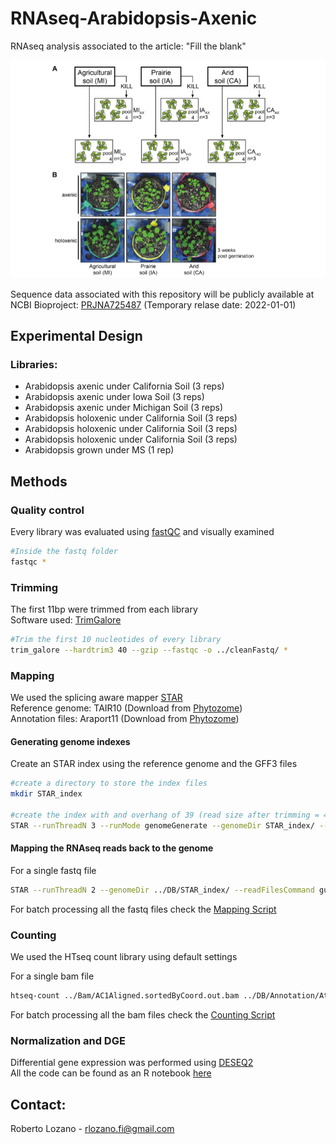 # RNAseq-Arabidopsis-Axenic
RNAseq analysis associated to the article: "Fill the blank"

![Experiment design](images/Ara.png)

Sequence data associated with this repository will be publicly available at NCBI Bioproject: [PRJNA725487][BioProject] (Temporary relase date: 2022-01-01)

## Experimental Design

### Libraries:
- Arabidopsis axenic under California Soil  (3 reps)
- Arabidopsis axenic under Iowa Soil        (3 reps)
- Arabidopsis axenic under Michigan Soil    (3 reps)
- Arabidopsis holoxenic under California Soil  (3 reps)
- Arabidopsis holoxenic under California Soil  (3 reps)
- Arabidopsis holoxenic under California Soil  (3 reps)
- Arabidopsis grown under MS (1 rep)

## Methods

### Quality control
Every library was evaluated using [fastQC][fastqc] and visually examined

```bash
#Inside the fastq folder 
fastqc *
```

### Trimming
The first 11bp were trimmed from each library  
Software used: [TrimGalore][trimg]

```bash
#Trim the first 10 nucleotides of every library
trim_galore --hardtrim3 40 --gzip --fastqc -o ../cleanFastq/ *
```

### Mapping
We used the splicing aware mapper [STAR][star]  
Reference genome: TAIR10  (Download from [Phytozome][phyto])  
Annotation files: Araport11 (Download from [Phytozome][phyto]) 

#### Generating genome indexes
Create an STAR index using the reference genome and the GFF3 files
```bash
#create a directory to store the index files
mkdir STAR_index

#create the index with and overhang of 39 (read size after trimming = 40bp) and genomeSA index adjusted to Arabidopsis small genome size.
STAR --runThreadN 3 --runMode genomeGenerate --genomeDir STAR_index/ --genomeFastaFiles Athaliana_447_TAIR10.fa --sjdbGTFfile Annotation/Athaliana_447_Araport11.gene_exons.gff3 --sjdbOverhang 39 --genomeSAindexNbases 12
```
#### Mapping the RNAseq reads back to the genome 
For a single fastq file

```bash
STAR --runThreadN 2 --genomeDir ../DB/STAR_index/ --readFilesCommand gunzip -c --readFilesIn ../cleanFastq/AC1_AACCAG_L001_R1_001.40bp_3prime.fq.gz --alignIntronMin 30 --alignIntronMax 7000 –outFilterIntronMotifs RemoveNoncanonicalUnannotated --outFilterMultimapNmax 20 --outFileNamePrefix ./AC1 --outSAMtype BAM SortedByCoordinate --outReadsUnmapped ./
```
For batch processing all the fastq files check the [Mapping Script][mapping]

### Counting
We used the HTseq count library using default settings

For a single bam file
```bash
htseq-count ../Bam/AC1Aligned.sortedByCoord.out.bam ../DB/Annotation/Athaliana_447_Araport11.gene_exons.gff3 --idattr Parent -s no > AC1.txt
```
For batch processing all the bam files check the [Counting Script][counting] 

### Normalization and DGE

Differential gene expression was performed using [DESEQ2][DSlink]       
All the code can be found as an R notebook [here][Rnotebook_main]  
   


## Contact:

Roberto Lozano - rlozano.fi@gmail.com 



<!-- Markdown link & img dfn's -->
[fastQC]: https://www.bioinformatics.babraham.ac.uk/projects/fastqc/
[trimg]: https://github.com/FelixKrueger/TrimGalore
[star]: https://github.com/alexdobin/STAR
[phyto]: https://phytozome.jgi.doe.gov/pz/portal.html#!bulk?org=Org_Athaliana
[mapping]: scripts/mapping.sh
[counting]: script/counting.sh
[BioProject]: https://www.ncbi.nlm.nih.gov/sra/PRJNA725487
[DSlink]: https://genomebiology.biomedcentral.com/articles/10.1186/s13059-014-0550-8
[Rnotebook_main]: script/
